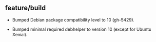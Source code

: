 ## feature/build

* Bumped Debian package compatibility level to 10 (gh-5429).

* Bumped minimal required debhelper to version 10 (except for Ubuntu Xenial).
